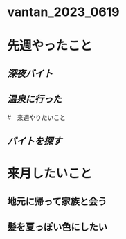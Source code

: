 # vantan_2023_0619
# 先週やったこと
## *深夜バイト*
## *温泉に行った*

#　来週やりたいこと
## *バイトを探す*

# 来月したいこと
## 地元に帰って家族と会う
## 髪を夏っぽい色にしたい